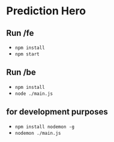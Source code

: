# Prediction Hero

## Run /fe

* `npm install`
* `npm start`


## Run /be

* `npm install`
* `node ./main.js`

## for development purposes

* `npm install nodemon -g`
* `nodemon ./main.js`
